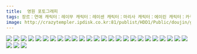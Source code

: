 ```yaml
---
title:  영원 포토그래피
tags: 장르：연애 캐릭터：레이무 캐릭터：레이센 캐릭터：마리사 캐릭터：에이린 캐릭터：카구야 캐릭터：테위 まな 동방_동인지
image: http://crazytempler.ipdisk.co.kr:81/publist/HDD1/Public/doujin/ghap/5675/001.jpg
---
```

<img src="http://crazytempler.ipdisk.co.kr:81/publist/HDD1/Public/doujin/ghap/5675/001.jpg">
<img src="http://crazytempler.ipdisk.co.kr:81/publist/HDD1/Public/doujin/ghap/5675/002.jpg">
<img src="http://crazytempler.ipdisk.co.kr:81/publist/HDD1/Public/doujin/ghap/5675/003.jpg">
<img src="http://crazytempler.ipdisk.co.kr:81/publist/HDD1/Public/doujin/ghap/5675/004.jpg">
<img src="http://crazytempler.ipdisk.co.kr:81/publist/HDD1/Public/doujin/ghap/5675/005.jpg">
<img src="http://crazytempler.ipdisk.co.kr:81/publist/HDD1/Public/doujin/ghap/5675/006.jpg">
<img src="http://crazytempler.ipdisk.co.kr:81/publist/HDD1/Public/doujin/ghap/5675/007.jpg">
<img src="http://crazytempler.ipdisk.co.kr:81/publist/HDD1/Public/doujin/ghap/5675/008.jpg">
<img src="http://crazytempler.ipdisk.co.kr:81/publist/HDD1/Public/doujin/ghap/5675/009.jpg">
<img src="http://crazytempler.ipdisk.co.kr:81/publist/HDD1/Public/doujin/ghap/5675/010.jpg">
<img src="http://crazytempler.ipdisk.co.kr:81/publist/HDD1/Public/doujin/ghap/5675/011.jpg">
<img src="http://crazytempler.ipdisk.co.kr:81/publist/HDD1/Public/doujin/ghap/5675/012.jpg">
<img src="http://crazytempler.ipdisk.co.kr:81/publist/HDD1/Public/doujin/ghap/5675/013.jpg">
<img src="http://crazytempler.ipdisk.co.kr:81/publist/HDD1/Public/doujin/ghap/5675/014.jpg">
<img src="http://crazytempler.ipdisk.co.kr:81/publist/HDD1/Public/doujin/ghap/5675/015.jpg">
<img src="http://crazytempler.ipdisk.co.kr:81/publist/HDD1/Public/doujin/ghap/5675/016.jpg">
<img src="http://crazytempler.ipdisk.co.kr:81/publist/HDD1/Public/doujin/ghap/5675/017.jpg">
<img src="http://crazytempler.ipdisk.co.kr:81/publist/HDD1/Public/doujin/ghap/5675/018.jpg">
<img src="http://crazytempler.ipdisk.co.kr:81/publist/HDD1/Public/doujin/ghap/5675/019.jpg">
<img src="http://crazytempler.ipdisk.co.kr:81/publist/HDD1/Public/doujin/ghap/5675/020.jpg">
<img src="http://crazytempler.ipdisk.co.kr:81/publist/HDD1/Public/doujin/ghap/5675/021.jpg">
<img src="http://crazytempler.ipdisk.co.kr:81/publist/HDD1/Public/doujin/ghap/5675/022.jpg">
<img src="http://crazytempler.ipdisk.co.kr:81/publist/HDD1/Public/doujin/ghap/5675/023.jpg">
<img src="http://crazytempler.ipdisk.co.kr:81/publist/HDD1/Public/doujin/ghap/5675/024.jpg">
<img src="http://crazytempler.ipdisk.co.kr:81/publist/HDD1/Public/doujin/ghap/5675/025.jpg">
<img src="http://crazytempler.ipdisk.co.kr:81/publist/HDD1/Public/doujin/ghap/5675/026.jpg">
<img src="http://crazytempler.ipdisk.co.kr:81/publist/HDD1/Public/doujin/ghap/5675/027.jpg">
<img src="http://crazytempler.ipdisk.co.kr:81/publist/HDD1/Public/doujin/ghap/5675/028.jpg">
